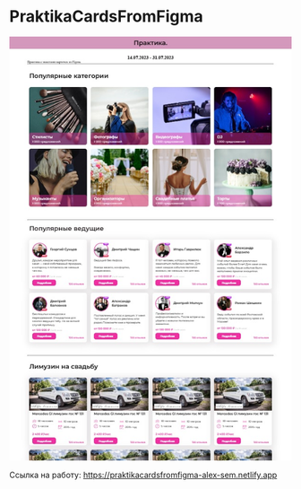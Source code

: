 # PraktikaCardsFromFigma

![Скриншот](https://github.com/Slem7415t/PraktikaCardsFromFigma/blob/master/images/Praktika.jpg)

Ссылка на работу: https://praktikacardsfromfigma-alex-sem.netlify.app
